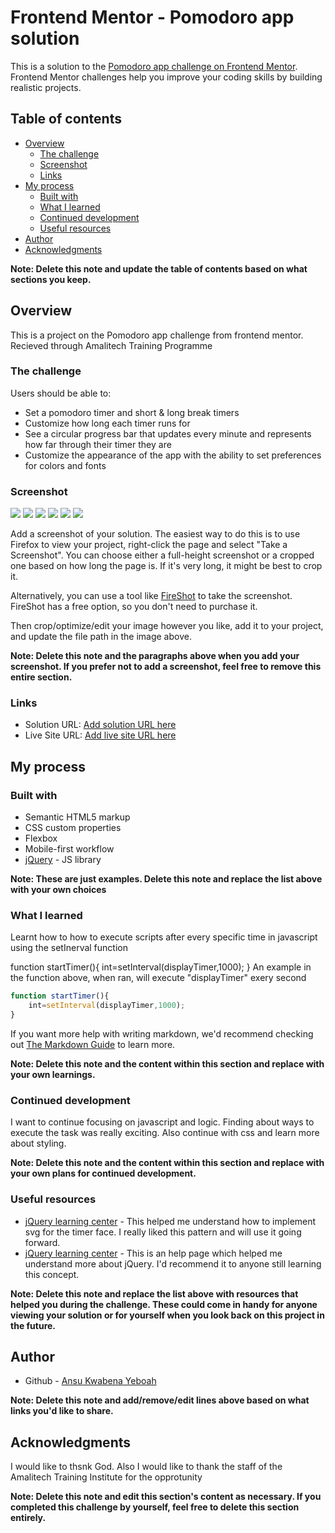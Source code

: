 # Frontend Mentor - Pomodoro app solution

This is a solution to the [Pomodoro app challenge on Frontend Mentor](https://www.frontendmentor.io/challenges/pomodoro-app-KBFnycJ6G). Frontend Mentor challenges help you improve your coding skills by building realistic projects. 

## Table of contents

- [Overview](#overview)
  - [The challenge](#the-challenge)
  - [Screenshot](#screenshot)
  - [Links](#links)
- [My process](#my-process)
  - [Built with](#built-with)
  - [What I learned](#what-i-learned)
  - [Continued development](#continued-development)
  - [Useful resources](#useful-resources)
- [Author](#author)
- [Acknowledgments](#acknowledgments)

**Note: Delete this note and update the table of contents based on what sections you keep.**

## Overview
This is a project on the Pomodoro app challenge from frontend mentor. Recieved through Amalitech Training Programme
### The challenge

Users should be able to:

- Set a pomodoro timer and short & long break timers
- Customize how long each timer runs for
- See a circular progress bar that updates every minute and represents how far through their timer they are
- Customize the appearance of the app with the ability to set preferences for colors and fonts

### Screenshot

![](./screenshot/mobile.jpg)
![](./screenshot/mobile-menu.jpg)
![](./screenshot/tablet.jpg)
![](./screenshot/tablet-menu.jpg)
![](./screenshot/laptop.jpg)
![](./screenshot/laptop-menu.jpg)

Add a screenshot of your solution. The easiest way to do this is to use Firefox to view your project, right-click the page and select "Take a Screenshot". You can choose either a full-height screenshot or a cropped one based on how long the page is. If it's very long, it might be best to crop it.

Alternatively, you can use a tool like [FireShot](https://getfireshot.com/) to take the screenshot. FireShot has a free option, so you don't need to purchase it. 

Then crop/optimize/edit your image however you like, add it to your project, and update the file path in the image above.

**Note: Delete this note and the paragraphs above when you add your screenshot. If you prefer not to add a screenshot, feel free to remove this entire section.**

### Links

- Solution URL: [Add solution URL here](https://github.com/kayjob/promodo-app-stopwatch)
- Live Site URL: [Add live site URL here](https://your-live-site-url.com)

## My process

### Built with

- Semantic HTML5 markup
- CSS custom properties
- Flexbox
- Mobile-first workflow
- [jQuery](https://jquery.com/) - JS library

**Note: These are just examples. Delete this note and replace the list above with your own choices**

### What I learned

Learnt how to how to execute scripts after every specific time in javascript using the setInerval function

function startTimer(){
    int=setInterval(displayTimer,1000);
}
An example in the function above, when ran, will execute "displayTimer" exery second

```js
function startTimer(){
    int=setInterval(displayTimer,1000);
}
```


If you want more help with writing markdown, we'd recommend checking out [The Markdown Guide](https://www.markdownguide.org/) to learn more.

**Note: Delete this note and the content within this section and replace with your own learnings.**

### Continued development

I want to continue focusing on javascript and logic. Finding about ways to execute the task was really exciting. Also continue with css and learn more about styling.

**Note: Delete this note and the content within this section and replace with your own plans for continued development.**

### Useful resources

- [jQuery learning center](https://css-tricks.com/how-to-create-an-animated-countdown-timer-with-html-css-and-javascript/) - This helped me understand how to implement svg for the timer face. I really liked this pattern and will use it going forward.
- [jQuery learning center](https://learn.jquery.com/) - This is an help page which helped me understand more about jQuery. I'd recommend it to anyone still learning this concept.

**Note: Delete this note and replace the list above with resources that helped you during the challenge. These could come in handy for anyone viewing your solution or for yourself when you look back on this project in the future.**

## Author

- Github - [Ansu Kwabena Yeboah](https://github.com/kayjob/)

**Note: Delete this note and add/remove/edit lines above based on what links you'd like to share.**

## Acknowledgments

I would like to thsnk God. Also I would like to thank the staff of the Amalitech Training Institute for the opprotunity

**Note: Delete this note and edit this section's content as necessary. If you completed this challenge by yourself, feel free to delete this section entirely.**
